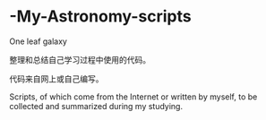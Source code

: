 # -My-Astronomy-scripts
One leaf galaxy

整理和总结自己学习过程中使用的代码。

代码来自网上或自己编写。

Scripts, of which come from the Internet or written by myself, to be collected and summarized during my studying.
